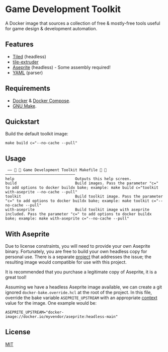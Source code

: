 # Game Development Toolkit

A Docker image that sources a collection of free & mostly-free tools useful for game design & development automation.

## Features

- [Tiled](https://github.com/mapeditor/tiled) (headless)
- [tile-extruder](https://github.com/sporadic-labs/tile-extruder)
- [Aseprite](https://github.com/aseprite/aseprite) (headless) - Some assembly required!
- [YAML](https://github.com/eemeli/yaml) (parser)

## Requirements

- [Docker](https://docs.docker.com/get-docker/) & [Docker Compose](https://docs.docker.com/compose/install/).
- [GNU Make](https://www.gnu.org/software/make/).

## Quickstart

Build the default toolkit image:

```shell
make build c="--no-cache --pull"
```

## Usage

```text
 —— 🔧 👾 Game Development Toolkit Makefile 👾 🔧 ———————————————————————————————
help                           Outputs this help screen.
build                          Build images. Pass the parameter "c=" to add options to docker buildx bake; example: make build c="toolkit with-aseprite --no-cache --pull"
toolkit                        Build toolkit image. Pass the parameter "c=" to add options to docker buildx bake; example: make toolkit c="--no-cache --pull"
with-aseprite                  Build toolkit image with aseprite included. Pass the parameter "c=" to add options to docker buildx bake; example: make with-aseprite c="--no-cache --pull"
```

## With Aseprite

Due to license constraints, you will need to provide your own Aseprite binary. Fortunately, you are free to build your
own headless copy for personal use. There is a separate [project](https://github.com/kidthales/docker-aseprite-linux)
that addresses the issue; the resulting image would compatible for use with this project.

It is recommended that you purchase a legitimate copy of Aseprite, it is a great tool!

Assuming we have a headless Aseprite image available, we can create a git ignored `docker-bake.override.hcl` at the root
of the project. In this file, override the bake variable `ASEPRITE_UPSTREAM` with an appropriate [context](https://docs.docker.com/build/bake/contexts/)
value for the image. One example would be:

```hcl
ASEPRITE_UPSTREAM="docker-image://docker.io/myvendor/aseprite:headless-main"
```

## License

[MIT](./LICENSE)
